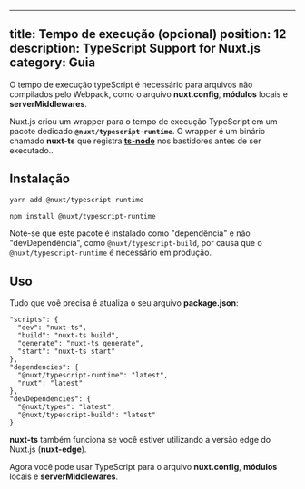 
---
title: Tempo de execução (opcional)
position: 12
description: TypeScript Support for Nuxt.js
category: Guia
---

O tempo de execução typeScript é necessário para arquivos não compilados pelo Webpack, como o arquivo **nuxt.config**, **módulos** locais e **serverMiddlewares**.

Nuxt.js criou um wrapper para o tempo de execução TypeScript em um pacote dedicado **`@nuxt/typescript-runtime`**. O wrapper é um binário chamado **nuxt-ts** que registra [**ts-node**](https://github.com/TypeStrong/ts-node) nos bastidores antes de ser executado..

## Instalação

<code-group>
<code-block label="Yarn" active>

```sh
yarn add @nuxt/typescript-runtime
```

</code-block>
<code-block label="NPM">

```sh
npm install @nuxt/typescript-runtime
```

</code-block>
</code-group>

<alert type="info">

Note-se que este pacote é instalado como "dependência" e não "devDependência", como `@nuxt/typescript-build`, por causa que o `@nuxt/typescript-runtime` é necessário em produção.

</alert>

## Uso

Tudo que voê precisa é atualiza o seu arquivo **package.json**:

```json{2-5}
"scripts": {
  "dev": "nuxt-ts",
  "build": "nuxt-ts build",
  "generate": "nuxt-ts generate",
  "start": "nuxt-ts start"
},
"dependencies": {
  "@nuxt/typescript-runtime": "latest",
  "nuxt": "latest"
},
"devDependencies": {
  "@nuxt/types": "latest",
  "@nuxt/typescript-build": "latest"
}
```

<alert type="info">

**nuxt-ts** também funciona se você estiver utilizando a versão edge do Nuxt.js (**nuxt-edge**).

</alert>

Agora você pode usar TypeScript para o arquivo **nuxt.config**, **módulos** locais e **serverMiddlewares**.
